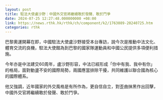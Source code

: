 ```yaml
---
layout: post
title: 駐法大使盧沙野：中國外交官將繼續敢於發聲、敢於鬥爭
date: 2024-07-25 12:27:48.000000000 +08:00
link: https://news.rthk.hk/rthk/ch/component/k2/1763089-20240725.htm
categories: rthk
---
```


巴黎奧運開幕在即，中國駐法大使盧沙野接受本台專訪，說今次是推動中法文化、體育交流的良機，駐法大使館為到巴黎的國家隊運動員和中國公民提供多項便利措施。

今年亦是中法建交60周年，盧沙野形容，中法已經形成「你中有我、我中有你」的格局，面對動盪不安的國際局勢，兩國應當排除干擾，共同維護以聯合國為核心的國際體系。

他又強調，近年國家的外交風格是有所作為，更自信自立，對歪曲抹黑作出回擊，中國外交官將繼續敢於發聲、敢於鬥爭。
